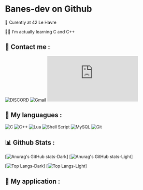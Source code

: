 # Banes-dev on Github

🏫 Curently at 42 Le Havre

👨‍💻 I'm actually learning C and C++



## 📩 Contact me :
![DISCORD](https://dcbadge.vercel.app/api/shield/532959488722862081?compact=true?logoColor=ffff00)
[![Gmail](https://img.shields.io/badge/Gmail-D14836?style=for-the-badge&logo=gmail&logoColor=white)](https://mail.google.com/mail/u/0/#inbox?compose=GTvVlcSMTtRsJBMrCDGwqHMzPNWWQtGZPFQVKtPQTKvTKSNkmvLtSSJtbMPhkwJsWstRbHMdNGkTh)
[![Youtube](https://github-readme-youtube-stats.herokuapp.com/subscribers/index.php?color=red?logoColor=ffff00?style=flat-square)](https://www.youtube.com/channel/UCVT5ylMiLgPYminfV4QjgTA)



## 🎨 My languagues : 
![C](https://img.shields.io/badge/c-%2300599C.svg?style=for-the-badge&logo=c&logoColor=white)
![C++](https://img.shields.io/badge/c++-%2300599C.svg?style=for-the-badge&logo=c%2B%2B&logoColor=white)
![Lua](https://img.shields.io/badge/lua-%232C2D72.svg?style=for-the-badge&logo=lua&logoColor=white)
![Shell Script](https://img.shields.io/badge/shell_script-%23121011.svg?style=for-the-badge&logo=gnu-bash&logoColor=white)
![MySQL](https://img.shields.io/badge/mysql-%2300f.svg?style=for-the-badge&logo=mysql&logoColor=white)
![Git](https://img.shields.io/badge/git-%23F05033.svg?style=for-the-badge&logo=git&logoColor=white)



## 📊 Github Stats : 
[![Anurag's GitHub stats-Dark](https://github-readme-stats.vercel.app/api?username=Banes-dev&show_icons=true&theme=transparent&title_color=2f80ed&icon_color=ffff00&border_color=ffff00&text_color=ffffff#gh-dark-mode-only)]
[![Anurag's GitHub stats-Light](https://github-readme-stats.vercel.app/api?username=Banes-dev&show_icons=true&theme=transparent&title_color=2f80ed&icon_color=ffff00&border_color=ffff00&text_color=000000#gh-light-mode-only)]

[![Top Langs-Dark](https://github-readme-stats.vercel.app/api/top-langs/?username=Banes-dev&show_icons=true&theme=transparent&title_color=2f80ed&icon_color=ffff00&border_color=ffff00&text_color=ffffff#gh-dark-mode-only)]
[![Top Langs-Light](https://github-readme-stats.vercel.app/api/top-langs/?username=Banes-dev&show_icons=true&theme=transparent&title_color=2f80ed&icon_color=ffff00&border_color=ffff00&text_color=000000#gh-light-mode-only)]


## 🧩 My application : 

<!--
**Banes-dev/Banes-dev** is a ✨ _special_ ✨ repository because its `README.md` (this file) appears on your GitHub profile.

Here are some ideas to get you started:

- 🔭 I’m currently working on ...
- 🌱 I’m currently learning ...
- 👯 I’m looking to collaborate on ...
- 🤔 I’m looking for help with ...
- 💬 Ask me about ...
- 📫 How to reach me: ...
- 😄 Pronouns: ...
- ⚡ Fun fact: ...
-->
